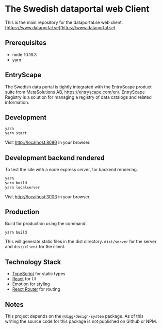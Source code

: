 # The Swedish dataportal web Client

This is the main repository for the dataportal.se web client.
[https://www.dataportal.se](https://www.dataportal.se)

## Prerequisites

- node 10.16.3
- yarn

## EntryScape

The Swedish data portal is tightly integrated with the EntryScape product suite from MetaSolutions AB, https://entryscape.com/en/.
EntryScape Registry is a solution for managing a registry of data catalogs and related information.

## Development

```sh
yarn
yarn start
```

Visit [http://localhost:8080](http://localhost:8080) in your browser.

## Development backend rendered

To test the site with a node express server, for backend rendering. 

```sh
yarn
yarn build
yarn localserver
```

Visit [http://localhost:3003](http://localhost:3003) in your browser.

## Production

Build for production using the command.

```
yarn build
```

This will generate static files in the dist directory. `dist/server` for the server and `dist/client` for the client.

## Technology Stack

- [TypeScript](https://www.typescriptlang.org/) for static types
- [React](https://reactjs.org/) for UI
- [Emotion](https://emotion.sh) for styling
- [React Router](https://reacttraining.com/react-router/) for routing

## Notes

This project depends on the `@digg/design-system` package. As of this writing the source code for this package is not published on Github or NPM.